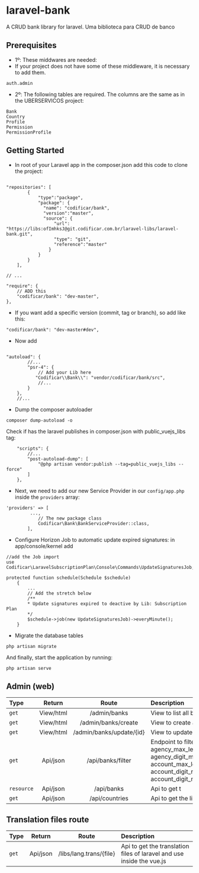 # laravel-bank
A CRUD bank library for laravel.
Uma biblioteca para CRUD de banco

## Prerequisites
- 1º: These middwares are needed:
- If your project does not have some of these middleware, it is necessary to add them.
```
auth.admin
```
- 2º: The following tables are required. The columns are the same as in the UBERSERVICOS project:
```
Bank
Country
Profile
Permission
PermissionProfile
```

## Getting Started
- In root of your Laravel app in the composer.json add this code to clone the project:

```

"repositories": [
		{
			"type":"package",
			"package": {
			  "name": "codificar/bank",
			  "version":"master",
			  "source": {
				  "url": "https://libs:ofImhksJ@git.codificar.com.br/laravel-libs/laravel-bank.git",
				  "type": "git",
				  "reference":"master"
				}
			}
		}
	],

// ...

"require": {
	// ADD this
	"codificar/bank": "dev-master",
},

```
- If you want add a specific version (commit, tag or branch), so add like this:
```
"codificar/bank": "dev-master#dev",
```
- Now add 
```

"autoload": {
		//...
		"psr-4": {
			// Add your Lib here
		   "Codificar\\Bank\\": "vendor/codificar/bank/src",
			//...
		}
	},
	//...
```
- Dump the composer autoloader

```
composer dump-autoload -o
```

Check if has the laravel publishes in composer.json with public_vuejs_libs tag:
```
	"scripts": {
		//...
		"post-autoload-dump": [
			"@php artisan vendor:publish --tag=public_vuejs_libs --force"
		]
	},
```

- Next, we need to add our new Service Provider in our `config/app.php` inside the `providers` array:

```
'providers' => [
		 ...,
			// The new package class
			Codificar\Bank\BankServiceProvider::class,
		],
```

- Configure Horizon Job to automatic update expired signatures: in app/console/kernel add 

```
//add the Job import 
use Codificar\LaravelSubscriptionPlan\Console\Commands\UpdateSignaturesJob;

protected function schedule(Schedule $schedule)
	{
		...
		// Add the stretch below
		/**
		* Update signatures expired to deactive by Lib: Subscription Plan
		*/
		$schedule->job(new UpdateSignaturesJob)->everyMinute();
	}
```
- Migrate the database tables

```
php artisan migrate
```

And finally, start the application by running:

```
php artisan serve
```

## Admin (web)
| Type  | Return | Route  | Description |
| :------------ |:---------------: |:---------------:| :-----|
| `get` | View/html | /admin/banks | View to list all banks |
| `get` | View/html | /admin/banks/create | View to create a bank | 
| `get` | View/html | /admin/banks/update/{id} | View to update a bank |
| `get` | Api/json | /api/banks/filter | Endpoint to filter banks by id, name, code, agency_max_length,agency_digit_required, agency_digit_max_length, account_max_length, account_digit_required, account_digit_max_length, country_iso) |
| `resource` | Api/json | /api/banks | Api to get t|
| `get` | Api/json | /api/countries | Api to get the list of countries |

## Translation files route
| Type  | Return | Route  | Description |
| :------------ |:---------------: |:---------------:| :-----|
| `get` | Api/json | /libs/lang.trans/{file} | Api to get the translation files of laravel and use inside the vue.js |
